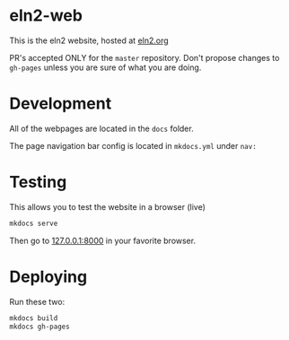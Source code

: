 # eln2-web

This is the eln2 website, hosted at [eln2.org](https://eln2.org)

PR's accepted ONLY for the `master` repository. Don't propose changes to `gh-pages` unless you are sure of what you are doing.

# Development

All of the webpages are located in the `docs` folder.

The page navigation bar config is located in `mkdocs.yml` under `nav:`

# Testing

This allows you to test the website in a browser (live)

```bash
mkdocs serve
```

Then go to [127.0.0.1:8000](http://127.0.0.1:8000/) in your favorite browser.

# Deploying

Run these two:

```bash
mkdocs build
mkdocs gh-pages
```
